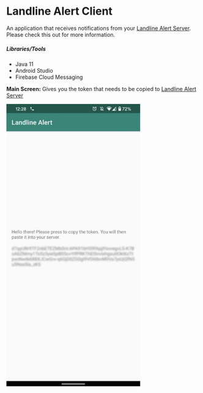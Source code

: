 # Landline Alert Client

An application that receives notifications from your [Landline Alert Server](https://github.com/jessica3710/LandlineAlertServer).
Please check this out for more information.

##### Libraries/Tools 

- Java 11
- Android Studio
- Firebase Cloud Messaging

<b>Main Screen:</b> Gives you the token that needs to be copied to [Landline Alert Server](https://github.com/jessica3710/LandlineAlertServer)
<br>

<img src="Images/App View.jpg" width="350" height="auto"/>
